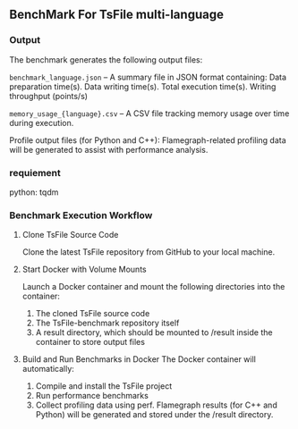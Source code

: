 ## BenchMark For TsFile multi-language


### Output
The benchmark generates the following output files:

`benchmark_language.json` – A summary file in JSON format containing:
    Data preparation time(s).
    Data writing time(s).
    Total execution time(s).
    Writing throughput (points/s)

`memory_usage_{language}.csv` – A CSV file tracking memory usage over time during execution.

Profile output files (for Python and C++):
Flamegraph-related profiling data will be generated to assist with performance analysis.


### requiement

python: tqdm



### Benchmark Execution Workflow
1. Clone TsFile Source Code

    Clone the latest TsFile repository from GitHub to your local machine.

2. Start Docker with Volume Mounts

    Launch a Docker container and mount the following directories into the container:
    1. The cloned TsFile source code
    2. The TsFile-benchmark repository itself
    3. A result directory, which should be mounted to /result inside the container to store output files

3. Build and Run Benchmarks in Docker
    The Docker container will automatically:

    1. Compile and install the TsFile project
    2. Run performance benchmarks
    3. Collect profiling data using perf. Flamegraph results (for C++ and Python) will be generated and stored under the /result directory.



